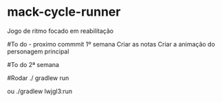 # mack-cycle-runner
Jogo de ritmo focado em reabilitação

#To do - proximo commmit 1º semana
Criar as notas
Criar a animação do personagem principal

#To do 2ª semana


#Rodar 
./ gradlew run

ou ./gradlew lwjgl3:run
